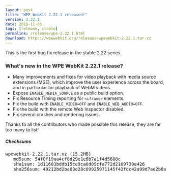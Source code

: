 ```yaml
---
layout: post
title: "WPE WebKit 2.22.1 released!"
version: 2.22.1
date: 2018-11-06
tags: [release, stable]
permalink: /release/wpe-2.22.1.html
download: https://wpewebkit.org/releases/wpewebkit-2.22.1.tar.xz
---
```


This is the first bug fix release in the stable 2.22 series.

### What's new in the WPE WebKit 2.22.1 release?

- Many improvements and fixes for video playback with media source
  extensions (MSE), which improve the user experience across the board,
  and in particular for playback of WebM videos.
- Expose `ENABLE_MEDIA_SOURCE` as a public build option.
- Fix Resource Timing reporting for `<iframe>` elements.
- Fix the build with `ENABLE_VIDEO=OFF` and `ENABLE_WEB_AUDIO=OFF`.
- Fix the build with the remote Web Inspector disabled.
- Fix several crashes and rendering issues.

Thanks to all the contributors who made possible this release, they
are far too many to list!

##### Checksums

<pre>
wpewebkit-2.22.1.tar.xz (15.2MB)
   md5sum: 54f0f19aa4cf8d29e1e6b7a1f4d5608c
   sha1sum: 1d11603bddb15ce9ca8d09cfa772d2109739a426
   sha256sum: 49212bd2ba03e28c09925971145f42fdc42a99d7ae2b8a02c8c0f4d012425350
</pre>
